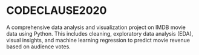 # CODECLAUSE2020
A comprehensive data analysis and visualization project on IMDB movie data using Python. This includes cleaning, exploratory data analysis (EDA), visual insights, and machine learning regression to predict movie revenue based on audience votes.
